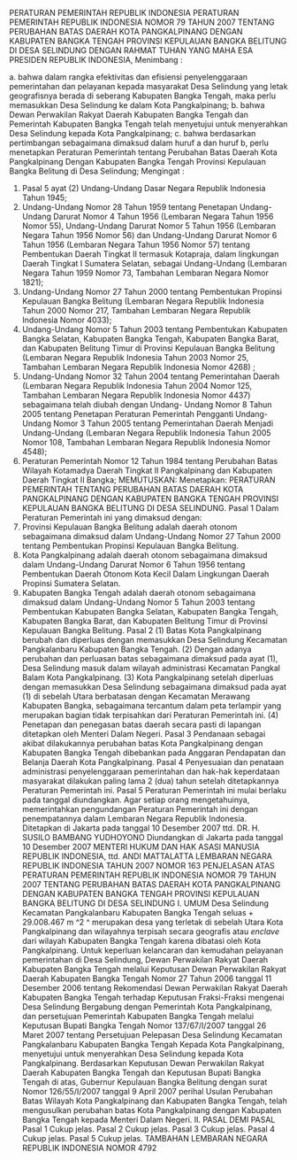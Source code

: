  PERATURAN PEMERINTAH REPUBLIK INDONESIA PERATURAN PEMERINTAH REPUBLIK INDONESIA NOMOR 79 TAHUN 2007 TENTANG PERUBAHAN BATAS DAERAH KOTA PANGKALPINANG DENGAN KABUPATEN BANGKA TENGAH PROVINSI KEPULAUAN BANGKA BELITUNG DI DESA SELINDUNG
DENGAN RAHMAT TUHAN YANG MAHA ESA PRESIDEN REPUBLIK INDONESIA,
Menimbang :

a. bahwa dalam rangka efektivitas dan efisiensi penyelenggaraan pemerintahan dan pelayanan kepada masyarakat Desa Selindung yang letak geografisnya berada di seberang Kabupaten Bangka Tengah, maka perlu memasukkan Desa Selindung ke dalam Kota Pangkalpinang;
b. bahwa Dewan Perwakilan Rakyat Daerah Kabupaten Bangka Tengah dan Pemerintah Kabupaten Bangka Tengah telah menyetujui untuk menyerahkan Desa Selindung kepada Kota Pangkalpinang;
c. bahwa berdasarkan pertimbangan sebagaimana dimaksud dalam huruf a dan huruf b, perlu menetapkan Peraturan Pemerintah tentang Perubahan Batas Daerah Kota Pangkalpinang Dengan Kabupaten Bangka Tengah Provinsi Kepulauan Bangka Belitung di Desa Selindung;
Mengingat :

1. Pasal 5 ayat (2) Undang-Undang Dasar Negara Republik Indonesia Tahun 1945;
2. Undang-Undang Nomor 28 Tahun 1959 tentang Penetapan Undang-Undang Darurat Nomor 4 Tahun 1956 (Lembaran Negara Tahun 1956 Nomor 55), Undang-Undang Darurat Nomor 5 Tahun 1956 (Lembaran Negara Tahun 1956 Nomor 56) dan Undang-Undang Darurat Nomor 6 Tahun 1956 (Lembaran Negara Tahun 1956 Nomor 57) tentang Pembentukan Daerah Tingkat II termasuk Kotapraja, dalam lingkungan Daerah Tingkat I Sumatera Selatan, sebagai Undang-Undang (Lembaran Negara Tahun 1959 Nomor 73, Tambahan Lembaran Negara Nomor 1821);
3. Undang-Undang Nomor 27 Tahun 2000 tentang Pembentukan Propinsi Kepulauan Bangka Belitung (Lembaran Negara Republik Indonesia Tahun 2000 Nomor 217, Tambahan Lembaran Negara Republik Indonesia Nomor 4033);
4. Undang-Undang Nomor 5 Tahun 2003 tentang Pembentukan Kabupaten Bangka Selatan, Kabupaten Bangka Tengah, Kabupaten Bangka Barat, dan Kabupaten Belitung Timur di Provinsi Kepulauan Bangka Belitung (Lembaran Negara Republik Indonesia Tahun 2003 Nomor 25, Tambahan Lembaran Negara Republik Indonesia Nomor 4268) ;
5. Undang-Undang Nomor 32 Tahun 2004 tentang Pemerintahan Daerah (Lembaran Negara Republik Indonesia Tahun 2004 Nomor 125, Tambahan Lembaran Negara Republik Indonesia Nomor 4437) sebagaimana telah diubah dengan Undang- Undang Nomor 8 Tahun 2005 tentang Penetapan Peraturan Pemerintah Pengganti Undang-Undang Nomor 3 Tahun 2005 tentang Pemerintahan Daerah Menjadi Undang-Undang (Lembaran Negara Republik Indonesia Tahun 2005 Nomor 108, Tambahan Lembaran Negara Republik Indonesia Nomor 4548);
6. Peraturan Pemerintah Nomor 12 Tahun 1984 tentang Perubahan Batas Wilayah Kotamadya Daerah Tingkat II Pangkalpinang dan Kabupaten Daerah Tingkat II Bangka;
MEMUTUSKAN:
 Menetapkan: PERATURAN PEMERINTAH TENTANG PERUBAHAN BATAS DAERAH KOTA PANGKALPINANG DENGAN KABUPATEN BANGKA TENGAH PROVINSI KEPULAUAN BANGKA BELITUNG DI DESA SELINDUNG.
Pasal 1
Dalam Peraturan Pemerintah ini yang dimaksud dengan:
1. Provinsi Kepulauan Bangka Belitung adalah daerah otonom sebagaimana dimaksud dalam Undang-Undang Nomor 27 Tahun 2000 tentang Pembentukan Propinsi Kepulauan Bangka Belitung.
2. Kota Pangkalpinang adalah daerah otonom sebagaimana dimaksud dalam Undang-Undang Darurat Nomor 6 Tahun 1956 tentang Pembentukan Daerah Otonom Kota Kecil Dalam Lingkungan Daerah Propinsi Sumatera Selatan.
3. Kabupaten Bangka Tengah adalah daerah otonom sebagaimana dimaksud dalam Undang-Undang Nomor 5 Tahun 2003 tentang Pembentukan Kabupaten Bangka Selatan, Kabupaten Bangka Tengah, Kabupaten Bangka Barat, dan Kabupaten Belitung Timur di Provinsi Kepulauan Bangka Belitung.
Pasal 2
(1) Batas Kota Pangkalpinang berubah dan diperluas dengan memasukkan Desa Selindung Kecamatan Pangkalanbaru Kabupaten Bangka Tengah.
(2) Dengan adanya perubahan dan perluasan batas sebagaimana dimaksud pada ayat (1), Desa Selindung masuk dalam wilayah administrasi Kecamatan Pangkal Balam Kota Pangkalpinang.
(3) Kota Pangkalpinang setelah diperluas dengan memasukkan Desa Selindung sebagaimana dimaksud pada ayat (1) di sebelah Utara berbatasan dengan Kecamatan Merawang Kabupaten Bangka, sebagaimana tercantum dalam peta terlampir yang merupakan bagian tidak terpisahkan dari Peraturan Pemerintah ini.
(4) Penetapan dan penegasan batas daerah secara pasti di lapangan ditetapkan oleh Menteri Dalam Negeri.
Pasal 3
Pendanaan sebagai akibat dilakukannya perubahan batas Kota Pangkalpinang dengan Kabupaten Bangka Tengah dibebankan pada Anggaran Pendapatan dan Belanja Daerah Kota Pangkalpinang.
Pasal 4
Penyesuaian dan penataan administrasi penyelenggaraan pemerintahan dan hak-hak keperdataan masyarakat dilakukan paling lama 2 (dua) tahun setelah ditetapkannya Peraturan Pemerintah ini.
Pasal 5
Peraturan Pemerintah ini mulai berlaku pada tanggal diundangkan.
Agar setiap orang mengetahuinya, memerintahkan pengundangan Peraturan Pemerintah ini dengan penempatannya dalam Lembaran Negara Republik Indonesia. Ditetapkan di Jakarta pada tanggal 10 Desember 2007 ttd. DR. H. SUSILO BAMBANG YUDHOYONO Diundangkan di Jakarta pada tanggal 10 Desember 2007 MENTERI HUKUM DAN HAK ASASI MANUSIA REPUBLIK INDONESIA, ttd. ANDI MATTALATTA LEMBARAN NEGARA REPUBLIK INDONESIA TAHUN 2007 NOMOR 163 PENJELASAN ATAS PERATURAN PEMERINTAH REPUBLIK INDONESIA NOMOR 79 TAHUN 2007 TENTANG PERUBAHAN BATAS DAERAH KOTA PANGKALPINANG DENGAN KABUPATEN BANGKA TENGAH PROVINSI KEPULAUAN BANGKA BELITUNG DI DESA SELINDUNG I. UMUM Desa Selindung Kecamatan Pangkalanbaru Kabupaten Bangka Tengah seluas + 29.008.467 m ^2 ^ merupakan desa yang terletak di sebelah Utara Kota Pangkalpinang dan wilayahnya terpisah secara geografis atau _enclave_ dari wilayah Kabupaten Bangka Tengah karena dibatasi oleh Kota Pangkalpinang. Untuk keperluan kelancaran dan kemudahan pelayanan pemerintahan di Desa Selindung, Dewan Perwakilan Rakyat Daerah Kabupaten Bangka Tengah melalui Keputusan Dewan Perwakilan Rakyat Daerah Kabupaten Bangka Tengah Nomor 27 Tahun 2006 tanggal 11 Desember 2006 tentang Rekomendasi Dewan Perwakilan Rakyat Daerah Kabupaten Bangka Tengah terhadap Keputusan Fraksi-Fraksi mengenai Desa Selindung Bergabung dengan Pemerintah Kota Pangkalpinang, dan persetujuan Pemerintah Kabupaten Bangka Tengah melalui Keputusan Bupati Bangka Tengah Nomor 137/67/I/2007 tanggal 26 Maret 2007 tentang Persetujuan Pelepasan Desa Selindung Kecamatan Pangkalanbaru Kabupaten Bangka Tengah Kepada Kota Pangkalpinang, menyetujui untuk menyerahkan Desa Selindung kepada Kota Pangkalpinang. Berdasarkan Keputusan Dewan Perwakilan Rakyat Daerah Kabupaten Bangka Tengah dan Keputusan Bupati Bangka Tengah di atas, Gubernur Kepulauan Bangka Belitung dengan surat Nomor 126/55/I/2007 tanggal 9 April 2007 perihal Usulan Perubahan Batas Wilayah Kota Pangkalpinang dan Kabupaten Bangka Tengah, telah mengusulkan perubahan batas Kota Pangkalpinang dengan Kabupaten Bangka Tengah kepada Menteri Dalam Negeri. II. PASAL DEMI PASAL
Pasal 1
Cukup jelas.
Pasal 2
Cukup jelas.
Pasal 3
Cukup jelas.
Pasal 4
Cukup jelas.
Pasal 5
Cukup jelas. TAMBAHAN LEMBARAN NEGARA REPUBLIK INDONESIA NOMOR 4792